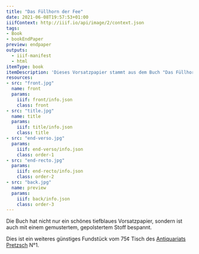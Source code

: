 ```yaml
---
title: "Das Füllhorn der Fee"
date: 2021-06-08T19:57:53+01:00
iiifContext: http://iiif.io/api/image/2/context.json
tags:
- Book
- bookEndPaper
preview: endpaper
outputs:
  - iiif-manifest
  - html
itemType: book
itemDescription: 'Dieses Vorsatzpapier stammt aus dem Buch "Das Füllhorn der Fee" von Jeannot Emil von Grotthuß, 5. Auflage, erschienen ca. 1918 bei Greiner & Pfeiffer, Stuttgart. <a class="worldcat" href="http://www.worldcat.org/oclc/256827328">&nbsp;</a>'
resources:
- src: "front.jpg"
  name: front
  params:
    iiif: front/info.json
    class: front
- src: "title.jpg"
  name: title
  params:
    iiif: title/info.json
    class: title
- src: "end-verso.jpg"
  params:
    iiif: end-verso/info.json
    class: order-1
- src: "end-recto.jpg"
  params:
    iiif: end-recto/info.json
    class: order-2
- src: "back.jpg"
  name: preview
  params:
    iiif: back/info.json
    class: order-3
---
```


Die Buch hat nicht nur ein schönes tiefblaues Vorsatzpapier, sondern ist auch mit einem gemustertem, gepolstertem Stoff bespannt.
<!--more-->
Dies ist ein weiteres günstiges Fundstück vom 75¢ Tisch des [Antiquariats Pretzsch](https://antiquariat-pretzsch.de/) N°1.
